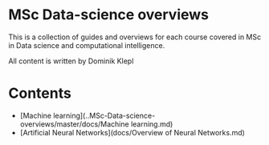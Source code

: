 # MSc Data-science overviews
This is a collection of guides and overviews for each course covered in MSc in Data science and computational intelligence.

All content is written by Dominik Klepl

# Contents
- [Machine learning](..MSc-Data-science-overviews/master/docs/Machine learning.md)
- [Artificial Neural Networks](docs/Overview of Neural Networks.md)
